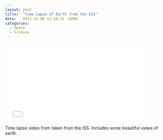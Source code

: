```yaml
---
layout: post
title:  "Time Lapse of Earth from the ISS"
date:   2013-12-06 13:16:11 -0800
categories:
  - Space
  - Science
---
```


<iframe class="embedly-embed" src="//cdn.embedly.com/widgets/media.html?src=https%3A%2F%2Fwww.youtube.com%2Fembed%2FGOAEIMx39-w%3Ffeature%3Doembed&url=https%3A%2F%2Fwww.youtube.com%2Fwatch%3Fv%3DGOAEIMx39-w&image=https%3A%2F%2Fi.ytimg.com%2Fvi%2FGOAEIMx39-w%2Fhqdefault.jpg&key=d815972c91e546edb5d2d02e509f8b1c&type=text%2Fhtml&schema=youtube" width="450" height="253" scrolling="no" frameborder="0" allowfullscreen></iframe>

Time lapse video from taken from the ISS. Includes some beautiful views of earth. 
